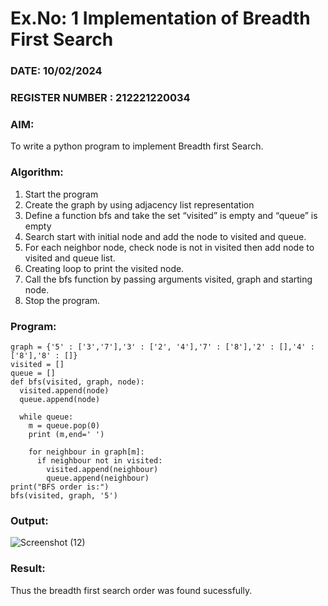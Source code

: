 # Ex.No: 1  Implementation of Breadth First Search 
### DATE: 10/02/2024                                                                            
### REGISTER NUMBER : 212221220034 
### AIM: 
To write a python program to implement Breadth first Search. 
### Algorithm:
1. Start the program
2. Create the graph by using adjacency list representation
3. Define a function bfs and take the set “visited” is empty and “queue” is empty
4. Search start with initial node and add the node to visited and queue.
5. For each neighbor node, check node is not in visited then add node to visited and queue list.
6.  Creating loop to print the visited node.
7.   Call the bfs function by passing arguments visited, graph and starting node.
8.   Stop the program.
### Program:
```
graph = {'5' : ['3','7'],'3' : ['2', '4'],'7' : ['8'],'2' : [],'4' : ['8'],'8' : []}
visited = [] 
queue = []   
def bfs(visited, graph, node): 
  visited.append(node)
  queue.append(node)

  while queue:         
    m = queue.pop(0) 
    print (m,end=' ') 

    for neighbour in graph[m]:
      if neighbour not in visited:
        visited.append(neighbour)
        queue.append(neighbour)
print("BFS order is:")
bfs(visited, graph, '5')
```
### Output:
![Screenshot (12)](https://github.com/Naadira/AI_Lab_2023-24/assets/128135126/5837de47-891b-4db9-9a41-8069620a999e)
### Result:
Thus the breadth first search order was found sucessfully.

